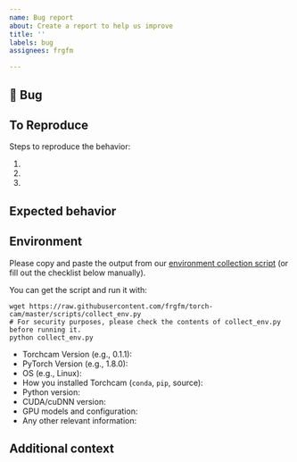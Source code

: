 ```yaml
---
name: Bug report
about: Create a report to help us improve
title: ''
labels: bug
assignees: frgfm

---
```


## 🐛 Bug

<!-- A clear and concise description of what the bug is. -->

## To Reproduce

Steps to reproduce the behavior:

1.
2.
3.

<!-- If you have a code sample, error messages, stack traces, please provide it here as well -->

## Expected behavior

<!-- A clear and concise description of what you expected to happen. -->

## Environment

Please copy and paste the output from our
[environment collection script](https://raw.githubusercontent.com/frgfm/torch-cam/master/scripts/collect_env.py)
(or fill out the checklist below manually).

You can get the script and run it with:
```
wget https://raw.githubusercontent.com/frgfm/torch-cam/master/scripts/collect_env.py
# For security purposes, please check the contents of collect_env.py before running it.
python collect_env.py
```

 - Torchcam Version (e.g., 0.1.1):
 - PyTorch Version (e.g., 1.8.0):
 - OS (e.g., Linux):
 - How you installed Torchcam (`conda`, `pip`, source):
 - Python version:
 - CUDA/cuDNN version:
 - GPU models and configuration:
 - Any other relevant information:


## Additional context

<!-- Add any other context about the problem here. -->
